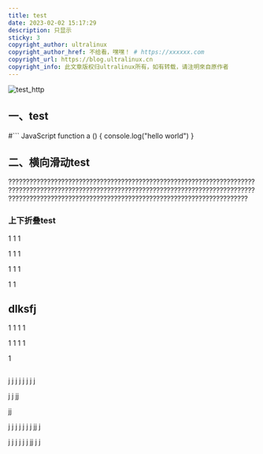 ```yaml
---
title: test
date: 2023-02-02 15:17:29
description: 只显示
sticky: 3
copyright_author: ultralinux
copyright_author_href: 不给看，嘿嘿！ # https://xxxxxx.com
copyright_url: https://blog.ultralinux.cn
copyright_info: 此文章版权归ultralinux所有，如有转载，请注明來自原作者
---
```


![test_http](//rq1wfe709.hb-bkt.clouddn.com/LieAll_20221210_172944415.NIGHT.jpg?e=1676433348&token=nIjPeL2_Om4GbxlucXyRIsqwSlelaPQHPxiaV43E:ywUpT_PamqjQLJO7OYVff60Lr58=)

## 一、test
#```
JavaScript
function a () {
    console.log("hello world")
}
## 二、横向滑动test
????????????????????????????????????????????????????????????????????????????????????????????????????????????????????????????????????????????????????????????????????????????????????????????????????????????????
### 上下折叠test
1
1
1

1
1
1

1
1
1

1
1
## dlksfj
1
1
1
1

1
1
1
1

1
```

```

j
j
j
j
j
j
j
j

j
j
jj

jj

j
j
j
j
j
j
j
jj
j

j
j
j
j
j
j
jj
j
j


```
